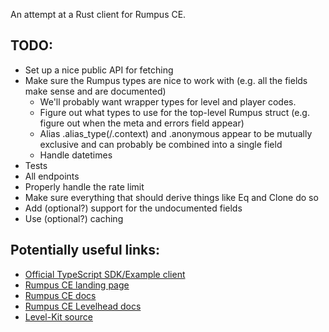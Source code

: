 An attempt at a Rust client for Rumpus CE.

## TODO:

- Set up a nice public API for fetching
- Make sure the Rumpus types are nice to work with (e.g. all the fields make sense and are documented)
	- We'll probably want wrapper types for level and player codes.
	- Figure out what types to use for the top-level Rumpus struct (e.g. figure out when the meta and errors field appear)
	- Alias .alias_type(/.context) and .anonymous appear to be mutually exclusive and can probably be combined into a single field
	- Handle datetimes
- Tests
- All endpoints
- Properly handle the rate limit
- Make sure everything that should derive things like Eq and Clone do so
- Add (optional?) support for the undocumented fields
- Use (optional?) caching

## Potentially useful links:

- [Official TypeScript SDK/Example  client](https://github.com/bscotch/rumpus-ce)
- [Rumpus CE landing page](https://www.bscotch.net/rumpus-ce)
- [Rumpus CE docs](https://www.bscotch.net/api/docs/community-edition/)
- [Rumpus CE Levelhead docs](https://www.bscotch.net/api/docs/levelhead/)
- [Level-Kit source](https://github.com/Radio-inactive/Levelhead-Web-Tools)
